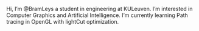 Hi, I’m @BramLeys a student in engineering at KULeuven.
I’m interested in Computer Graphics and Artificial Intelligence.
I’m currently learning Path tracing in OpenGL with lightCut optimization.
